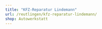 ```yaml
---
title: "KFZ-Reparatur Lindemann"
url: /reutlingen/kfz-reparatur-lindemann/
shop: Autowerkstatt
---
```

